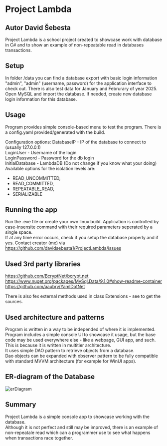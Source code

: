 # Project Lambda

## Autor David Šebesta
Project Lambda is a school project created to showcase work with database in C# and to show an example of non-repeatable read in databases transactions.

## Setup
In folder /data you can find a database export with basic login information "admin", "admin" (username, password) for the application interface to check out. There is also test data for January and Februrary of year 2025.<br>
Open MySQL and import the database. If needed, create new database login information for this database.<br>

## Usage
Program provides simple console-based menu to test the program.
There is a config.yaml provided/generated with the build.

Configuration options:
DatabaseIP - IP of the database to connect to (usually 127.0.0.1)<br>
LoginUser - Username of the login<br>
LoginPassword - Password for the db login<br>
InitialDatabase - LambdaDB (Do not change if you know what your doing)<br>
Available options for the isolation levels are:
- READ_UNCOMMITTED,
- READ_COMMITTED,
- REPEATABLE_READ,
- SERIALIZABLE

## Running the app
Run the .exe file or create your own linux build. Application is controlled by case-insensite command with their required parameters seperated by a single space.<br>
If at any time error occurs, check if you setup the database properly and if yes. Contact creator (me) via https://github.com/davidsebesta1/ProjectLambda/issues

## Used 3rd party libraries
https://github.com/BcryptNet/bcrypt.net
https://www.nuget.org/packages/MySql.Data/9.1.0#show-readme-container
https://github.com/aaubry/YamlDotNet

There is also fex external methods used in class Extensions - see to get the sources.

## Used architecture and patterns
Program is written in a way to be independed of where it is implemented.<br>
Program includes a simple console UI to showcase it usage, but the base code may be used everywhere else - like a webpage, GUI app, and such.<br>
This is because it is written in multitier architecture.<br>
It uses simple DAO pattern to retrieve objects from a database.<br>
Dao objects can be expanded with observer pattern to be fully compatible with standard MVVM architecture (for example for WinUI apps).<br>

## ER-diagram of the Database
![erDiagram](https://github.com/user-attachments/assets/9b12385d-f854-4921-b02b-127e9db6b5b0)

## Summary
Project Lambda is a simple console app to showcase working with the database.<br>
Although it is not perfect and still may be improved, there is an example of non-repeatale read which can a programmer use to see what happens when transactions race together.
